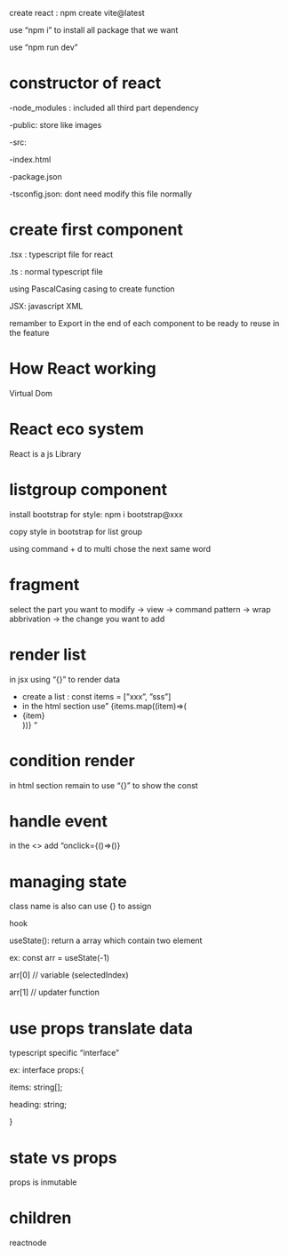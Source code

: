 create react : npm create vite@latest

use “npm i” to install all package that we want

use “npm run dev”

# constructor of react

-node_modules : included all third part dependency

-public: store like images

-src: 

-index.html

-package.json

-tsconfig.json: dont need modify this file normally 

# create first component

.tsx : typescript file for react

.ts : normal typescript file

using PascalCasing casing to create function

JSX: javascript XML

remamber to Export in the end of each component to be ready to reuse in the feature

# How React working

Virtual Dom

# React eco system

React is a js Library

# listgroup component

install bootstrap for style: npm i bootstrap@xxx

copy style in bootstrap for list group

using command + d to multi chose the next same word

# fragment

select the part you want to modify → view → command pattern → wrap abbrivation → the change you want to add

# render list

in jsx using “{}” to render data

- create a list : const items = [”xxx”, ”sss”]
- in the html section use” {items.map((item)⇒(<li key={item}>{item}</li>))} “

# condition render

in html section remain to use “{}” to show the const 

# handle event

in the <> add “onclick={()⇒()}

# managing state

class name is also can use {} to assign

hook

useState(): return a array which contain two element 

ex: const arr = useState(-1)

arr[0] // variable (selectedIndex)

arr[1] // updater function

# use props translate data

typescript specific “interface”

ex: interface props:{

items: string[];

heading: string;

}

# state vs props

props is inmutable

# children

reactnode
